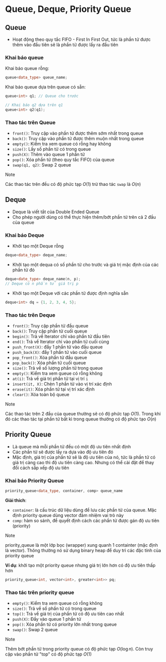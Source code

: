 # Queue, Deque, Priority Queue

## Queue
- Hoạt động theo quy tắc FIFO - First In First Out, tức là phần tử được thêm vào đầu tiên sẽ là phần tử được lấy ra đầu tiên

### Khai báo queue
Khai báo queue rỗng:
```cpp
queue<data_type> queue_name;
```

Khai báo queue dựa trên queue có sẵn:
```cpp
queue<int> q1; // Queue cho trước

// Khai báo q2 dựa trên q1
queue<int> q2(q1);
```

### Thao tác trên Queue
- `front()`: Truy cập vào phần tử được thêm sớm nhất trong queue
- `back()`: Truy cập vào phần tử được thêm muộn nhất trong queue
- `empty()`: Kiểm tra xem queue có rỗng hay không
- `size()`: Lấy số phần tử có trong queue
- `push(X)`: Thêm vào queue 1 phần tử 
- `pop()`: Xóa phần tử (theo quy tắc FIFO) của queue 
- `swap(q1, q2)`: Swap 2 queue

> [!NOTE] 
> Các thao tác trên đều có độ phức tạp $O(1)$ trừ thao tác `swap` là $O(n)$

## Deque
- Deque là viết tắt của Double Ended Queue
- Cho phép người dùng có thể thực hiện thêm/bớt phần tử trên cả 2 đầu của queue 

### Khai báo Deque
- Khởi tạo một Deque rỗng
```cpp
deque<data_type> deque_name;
```
- Khởi tạo một dequa có số phần tử cho trước và giá trị mặc định của các phần tử đó
```cpp
deque<date_type> deque_name(n, p);
// Deque có n phần tử giá trị p
```
- Khởi tạo một Deque với các phần tử được định nghĩa sẵn
```cpp
deque<int> dq = {1, 2, 3, 4, 5};
```

### Thao tác trên Deque
- `front()`: Truy cập phần tử đầu queue
- `back()`: Truy cập phần tử cuối queue
- `begin()`: Trả về Iterator chỉ vào phần tử đầu tiên
- `end()`: Trả về Iterator chỉ vào phần tử cuối cùng 
- `push_front(X)`: đẩy 1 phần tử vào đầu queue
- `push_back(X)`: đẩy 1 phần tử vào cuối queue
- `pop_front()`: Xóa phần tử đầu queue
- `pop_back()`: Xóa phần tử cuối queue
- `size()`: Trả về số lượng phần tử trong queue
- `empty()`: Kiểm tra xem queue có rỗng không
- `at(i)`: Trả về giá trị phần tử tại vị trí `i`
- `insert(it, X)`: Chèn 1 phần tử vào vị trí xác định
- `erase(it)`: Xóa phần tử tại vị trí xác định
- `clear()`: Xóa toàn bộ queue

> [!NOTE] 
> Các thao tác trên 2 đầu của queue thường sẽ có độ phức tạp $O(1)$. Trong khi đó các thao tác tại phần tử bất kì trong queue thưởng có độ phức tạo $O(n)$

## Priority Queue
- Là queue mà mỗi phần tử đều có một độ ưu tiên nhất định
- Các phần tử sẽ được lấy ra dựa vào độ ưu tiên đó
- Mặc định, giá trị của phần tử sẽ là độ ưu tiên của nó, tức là phần tử có giá trị càng cao thì độ ưu tiên càng cao. Nhưng có thể cài đặt để thay đổi cách sắp xếp độ ưu tiên

### Khai báo Priority Queue
```cpp
priority_queue<data_type, container, comp> queue_name
```
**Giải thích**:
- `container`: là cấu trúc dữ liệu dùng để lưu các phần tử của queue. Mặc định priority queue dùng vector đảm nhiệm vai trò này
- `comp`: hàm so sánh, để quyết định cách các phần tử được gán độ ưu tiên (priority)

> [!NOTE] 
> priority_queue là một lớp bọc (wrapper) xung quanh 1 containter (mặc định là vector). Thông thường nó sử dụng binary heap để duy trì các đặc tính của priority queue 

**Ví dụ**: khởi tạo một priority queue nhưng giá trị lớn hơn có độ ưu tiên thấp hơn
```cpp
priority_queue<int, vector<int>, greater<int>> pq;
```

### Thao tác trên priority queue
- `empty()`: Kiểm tra xem queue có rỗng không
- `size()`: Trả về số phần tử có trong queue
- `top()`: Trả về giá trị của phần tử có độ ưu tiên cao nhất 
- `push(X)`: Đẩy vào queue 1 phần tử
- `pop()`: Xóa phần tử có priority lớn nhất trong queue
- `swap()`: Swap 2 queue

> [!NOTE] 
> Thêm bớt phần tử trong priority queue có độ phức tạp $O(\log n)$. Còn truy cập vào phần tử "top" có độ phức tạp $O(1)$
